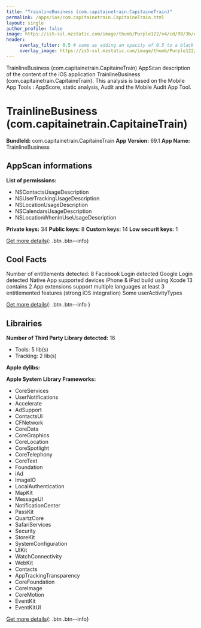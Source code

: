 ```yaml
---
title: "TrainlineBusiness (com.capitainetrain.CapitaineTrain)"
permalink: /apps/ios/com.capitainetrain.CapitaineTrain.html
layout: single
author_profile: false
image: https://is5-ssl.mzstatic.com/image/thumb/Purple122/v4/cd/99/3b/cd993be5-2dd3-4c15-5013-dccde76670ce/AppIcon-1x_U007emarketing-0-7-0-sRGB-85-220.png/512x512bb.jpg
header: 
     overlay_filter: 0.5 # same as adding an opacity of 0.5 to a black background
     overlay_image: https://is5-ssl.mzstatic.com/image/thumb/Purple122/v4/cd/99/3b/cd993be5-2dd3-4c15-5013-dccde76670ce/AppIcon-1x_U007emarketing-0-7-0-sRGB-85-220.png/512x512bb.jpg
---
```

TrainlineBusiness (com.capitainetrain.CapitaineTrain) AppScan description of the content of the iOS application TrainlineBusiness (com.capitainetrain.CapitaineTrain). This analysis is based on the Mobile App Tools : AppScore, static analysis, Audit and the Mobile Audit App Tool.

# TrainlineBusiness (com.capitainetrain.CapitaineTrain)

**BundleId:** com.capitainetrain.CapitaineTrain
**App Version:** 69.1
**App Name:** TrainlineBusiness


## AppScan informations 

**List of permissions:** 
- NSContactsUsageDescription
- NSUserTrackingUsageDescription
- NSLocationUsageDescription
- NSCalendarsUsageDescription
- NSLocationWhenInUseUsageDescription
  
  
**Private keys:** 34
**Public keys:** 8
**Custom keys:** 14
**Low securit keys:** 1
  
[Get more details](/pricing.html){: .btn .btn--info}

## Cool Facts

Number of entitlements detected: 8
Facebook Login detected
Google Login detected
Native App
supported devices iPhone & iPad
build using Xcode 13
contains 2 App extensions
support multiple languages
at least 3 entitlemented features (strong iOS integration)
Some userActivityTypes
  
[Get more details](/pricing.html){: .btn .btn--info }

## Librairies 
**Number of Third Party Library detected:** 16
- Tools: 5 lib(s)
- Tracking: 2 lib(s)


**Apple dylibs:**


**Apple System Library Frameworks:**
- CoreServices
- UserNotifications
- Accelerate
- AdSupport
- ContactsUI
- CFNetwork
- CoreData
- CoreGraphics
- CoreLocation
- CoreSpotlight
- CoreTelephony
- CoreText
- Foundation
- iAd
- ImageIO
- LocalAuthentication
- MapKit
- MessageUI
- NotificationCenter
- PassKit
- QuartzCore
- SafariServices
- Security
- StoreKit
- SystemConfiguration
- UIKit
- WatchConnectivity
- WebKit
- Contacts
- AppTrackingTransparency
- CoreFoundation
- CoreImage
- CoreMotion
- EventKit
- EventKitUI


  
[Get more details](/pricing.html){: .btn .btn--info}


